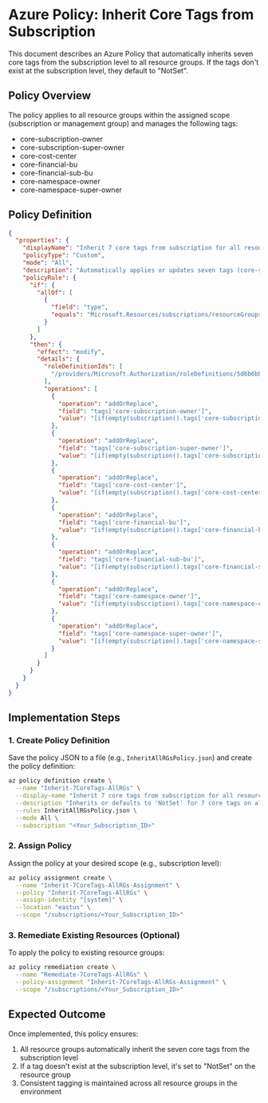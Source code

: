 # Azure Policy: Inherit Core Tags from Subscription

This document describes an Azure Policy that automatically inherits seven core tags from the subscription level to all resource groups. If the tags don't exist at the subscription level, they default to "NotSet".

## Policy Overview

The policy applies to all resource groups within the assigned scope (subscription or management group) and manages the following tags:

- core-subscription-owner
- core-subscription-super-owner
- core-cost-center
- core-financial-bu
- core-financial-sub-bu
- core-namespace-owner
- core-namespace-super-owner

## Policy Definition

```json
{
  "properties": {
    "displayName": "Inherit 7 core tags from subscription for all resource groups",
    "policyType": "Custom",
    "mode": "All",
    "description": "Automatically applies or updates seven tags (core-subscription-owner, core-subscription-super-owner, core-cost-center, core-financial-bu, core-financial-sub-bu, core-namespace-owner, core-namespace-super-owner) for all resource groups in the assigned scope, inheriting from subscription tags or defaulting to 'NotSet'.",
    "policyRule": {
      "if": {
        "allOf": [
          {
            "field": "type",
            "equals": "Microsoft.Resources/subscriptions/resourceGroups"
          }
        ]
      },
      "then": {
        "effect": "modify",
        "details": {
          "roleDefinitionIds": [
            "/providers/Microsoft.Authorization/roleDefinitions/5d6b6bb7-de71-4623-b4af-96380a352509"
          ],
          "operations": [
            {
              "operation": "addOrReplace",
              "field": "tags['core-subscription-owner']",
              "value": "[if(empty(subscription().tags['core-subscription-owner']), 'NotSet', subscription().tags['core-subscription-owner'])]"
            },
            {
              "operation": "addOrReplace",
              "field": "tags['core-subscription-super-owner']",
              "value": "[if(empty(subscription().tags['core-subscription-super-owner']), 'NotSet', subscription().tags['core-subscription-super-owner'])]"
            },
            {
              "operation": "addOrReplace",
              "field": "tags['core-cost-center']",
              "value": "[if(empty(subscription().tags['core-cost-center']), 'NotSet', subscription().tags['core-cost-center'])]"
            },
            {
              "operation": "addOrReplace",
              "field": "tags['core-financial-bu']",
              "value": "[if(empty(subscription().tags['core-financial-bu']), 'NotSet', subscription().tags['core-financial-bu'])]"
            },
            {
              "operation": "addOrReplace",
              "field": "tags['core-financial-sub-bu']",
              "value": "[if(empty(subscription().tags['core-financial-sub-bu']), 'NotSet', subscription().tags['core-financial-sub-bu'])]"
            },
            {
              "operation": "addOrReplace",
              "field": "tags['core-namespace-owner']",
              "value": "[if(empty(subscription().tags['core-namespace-owner']), 'NotSet', subscription().tags['core-namespace-owner'])]"
            },
            {
              "operation": "addOrReplace",
              "field": "tags['core-namespace-super-owner']",
              "value": "[if(empty(subscription().tags['core-namespace-super-owner']), 'NotSet', subscription().tags['core-namespace-super-owner'])]"
            }
          ]
        }
      }
    }
  }
}
```

## Implementation Steps

### 1. Create Policy Definition

Save the policy JSON to a file (e.g., `InheritAllRGsPolicy.json`) and create the policy definition:

```bash
az policy definition create \
  --name "Inherit-7CoreTags-AllRGs" \
  --display-name "Inherit 7 core tags from subscription for all resource groups" \
  --description "Inherits or defaults to 'NotSet' for 7 core tags on all resource groups within scope." \
  --rules InheritAllRGsPolicy.json \
  --mode All \
  --subscription "<Your_Subscription_ID>"
```

### 2. Assign Policy

Assign the policy at your desired scope (e.g., subscription level):

```bash
az policy assignment create \
  --name "Inherit-7CoreTags-AllRGs-Assignment" \
  --policy "Inherit-7CoreTags-AllRGs" \
  --assign-identity "[system]" \
  --location "eastus" \
  --scope "/subscriptions/<Your_Subscription_ID>"
```

### 3. Remediate Existing Resources (Optional)

To apply the policy to existing resource groups:

```bash
az policy remediation create \
  --name "Remediate-7CoreTags-AllRGs" \
  --policy-assignment "Inherit-7CoreTags-AllRGs-Assignment" \
  --scope "/subscriptions/<Your_Subscription_ID>"
```

## Expected Outcome

Once implemented, this policy ensures:

1. All resource groups automatically inherit the seven core tags from the subscription level
2. If a tag doesn't exist at the subscription level, it's set to "NotSet" on the resource group
3. Consistent tagging is maintained across all resource groups in the environment